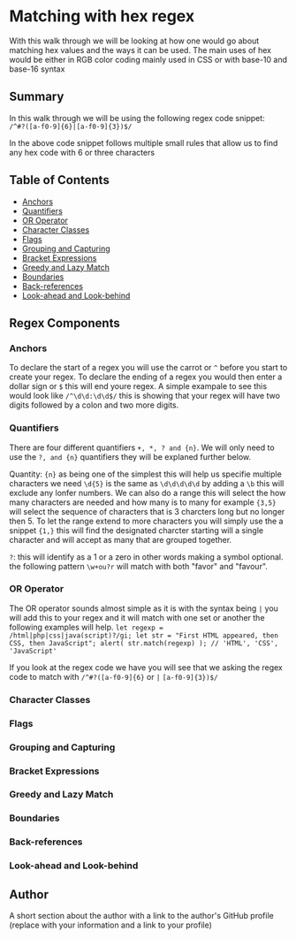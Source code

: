 # Matching with hex regex
With this walk through we will be looking at how one would go about matching hex values and the ways it can be used. The main uses of hex would be either in RGB color coding mainly used in CSS or with base-10 and base-16 syntax

## Summary
In this walk through we will be using the following regex code snippet:  
`/^#?([a-f0-9]{6}|[a-f0-9]{3})$/`

In the above code snippet follows multiple small rules that allow us to find any hex code with 6 or three characters
## Table of Contents

- [Anchors](#anchors)
- [Quantifiers](#quantifiers)
- [OR Operator](#or-operator)
- [Character Classes](#character-classes)
- [Flags](#flags)
- [Grouping and Capturing](#grouping-and-capturing)
- [Bracket Expressions](#bracket-expressions)
- [Greedy and Lazy Match](#greedy-and-lazy-match)
- [Boundaries](#boundaries)
- [Back-references](#back-references)
- [Look-ahead and Look-behind](#look-ahead-and-look-behind)

## Regex Components

### Anchors
To declare the start of a regex you will use the carrot or `^` before you start to create your regex. To declare the ending of a regex you would then enter a dollar sign or `$` this will end youre regex. A simple exampale to see this would look like `/^\d\d:\d\d$/` this is showing that your regex will have two digits followed by a colon and two more digits.
### Quantifiers
There are four different quantifiers `+, *, ? and {n}`. We will only need to use the `?, and {n}` quantifiers they will be explaned further below.

Quantity: `{n}` as being one of the simplest this will help us specifie multiple characters we need `\d{5}` is the same as `\d\d\d\d\d` by adding a `\b` this will exclude any lonfer numbers. We can also do a range this will select the how many characters are needed and how many is to many for example `{3,5}` will select the sequence of characters that is 3 charcters long but no longer then 5. To let the range extend to more characters you will simply use the a snippet `{1,}` this will find the designated charcter starting will a single character and will accept as many that are grouped together.

`?`: this will identify as a 1 or a zero in other words making a symbol optional.
the following pattern `\w+ou?r` will match with both "favor" and "favour".
### OR Operator
The OR operator sounds almost simple as it is with the syntax being `|` you will add this to your regex and it will match with one set or another the following examples will help. 
` let regexp = /html|php|css|java(script)?/gi;
let str = "First HTML appeared, then CSS, then JavaScript";
alert( str.match(regexp) ); // 'HTML', 'CSS', 'JavaScript' `

If you look at the regex code we have you will see that we asking the regex code to match with `/^#?([a-f0-9]{6}` or `|` `[a-f0-9]{3})$/`
### Character Classes

### Flags

### Grouping and Capturing

### Bracket Expressions

### Greedy and Lazy Match

### Boundaries

### Back-references

### Look-ahead and Look-behind

## Author

A short section about the author with a link to the author's GitHub profile (replace with your information and a link to your profile)

